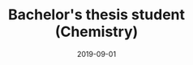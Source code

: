 ---
title: "Bachelor's thesis student (Chemistry)"
collection: experience
permalink: /experience/Seville_BSc
date: 2019-09-01
date2: 2020-09-01
venue: 'Physical Chemistry Department, University of Seville'
---